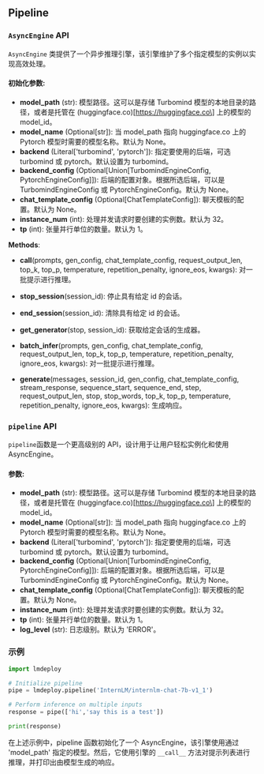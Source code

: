 ## Pipeline

### `AsyncEngine` API

`AsyncEngine` 类提供了一个异步推理引擎，该引擎维护了多个指定模型的实例以实现高效处理。

#### 初始化参数:

- **model_path** (str): 模型路径。这可以是存储 Turbomind 模型的本地目录的路径，或者是托管在 (huggingface.co)\[https://huggingface.co\] 上的模型的 model_id。
- **model_name** (Optional\[str\]): 当 model_path 指向 huggingface.co 上的 Pytorch 模型时需要的模型名称。默认为 None。
- **backend** (Literal\['turbomind', 'pytorch'\]): 指定要使用的后端，可选 turbomind 或 pytorch。默认设置为 turbomind。
- **backend_config** (Optional\[Union\[TurbomindEngineConfig, PytorchEngineConfig\]\]): 后端的配置对象。根据所选后端，可以是 TurbomindEngineConfig 或 PytorchEngineConfig。默认为 None。
- **chat_template_config** (Optional\[ChatTemplateConfig\]): 聊天模板的配置。默认为 None。
- **instance_num** (int): 处理并发请求时要创建的实例数。默认为 32。
- **tp** (int): 张量并行单位的数量。默认为 1。

**Methods**:

- **call**(prompts, gen_config, chat_template_config, request_output_len, top_k, top_p, temperature, repetition_penalty, ignore_eos, kwargs): 对一批提示进行推理。

- **stop_session**(session_id): 停止具有给定 id 的会话。

- **end_session**(session_id): 清除具有给定 id 的会话。

- **get_generator**(stop, session_id): 获取给定会话的生成器。

- **batch_infer**(prompts, gen_config, chat_template_config, request_output_len, top_k, top_p, temperature, repetition_penalty, ignore_eos, kwargs): 对一批提示进行推理。

- **generate**(messages, session_id, gen_config, chat_template_config, stream_response, sequence_start, sequence_end, step, request_output_len, stop, stop_words, top_k, top_p, temperature, repetition_penalty, ignore_eos, kwargs): 生成响应。

### `pipeline` API

`pipeline`函数是一个更高级别的 API，设计用于让用户轻松实例化和使用 AsyncEngine。

#### 参数:

- **model_path** (str): 模型路径。这可以是存储 Turbomind 模型的本地目录的路径，或者是托管在 (huggingface.co)\[https://huggingface.co\] 上的模型的 model_id。
- **model_name** (Optional\[str\]): 当 model_path 指向 huggingface.co 上的 Pytorch 模型时需要的模型名称。默认为 None。
- **backend** (Literal\['turbomind', 'pytorch'\]): 指定要使用的后端，可选 turbomind 或 pytorch。默认设置为 turbomind。
- **backend_config** (Optional\[Union\[TurbomindEngineConfig, PytorchEngineConfig\]\]): 后端的配置对象。根据所选后端，可以是 TurbomindEngineConfig 或 PytorchEngineConfig。默认为 None。
- **chat_template_config** (Optional\[ChatTemplateConfig\]): 聊天模板的配置。默认为 None。
- **instance_num** (int): 处理并发请求时要创建的实例数。默认为 32。
- **tp** (int): 张量并行单位的数量。默认为 1。
- **log_level** (str): 日志级别。默认为 'ERROR'。

### 示例

```python
import lmdeploy

# Initialize pipeline
pipe = lmdeploy.pipeline('InternLM/internlm-chat-7b-v1_1')

# Perform inference on multiple inputs
response = pipe(['hi','say this is a test'])

print(response)

```

在上述示例中，pipeline 函数初始化了一个 AsyncEngine，该引擎使用通过 'model_path' 指定的模型。然后，它使用引擎的 `__call__` 方法对提示列表进行推理，并打印出由模型生成的响应。
